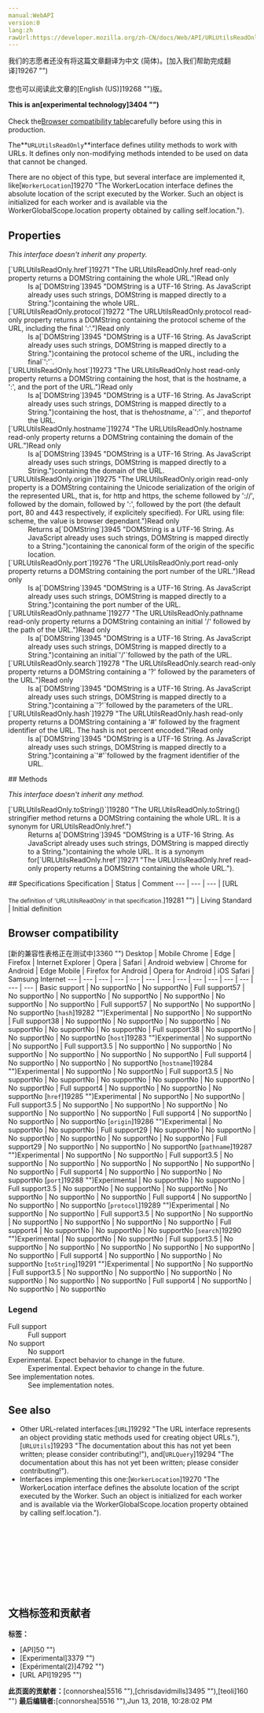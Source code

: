 ```yaml
---
manual:WebAPI
version:0
lang:zh
rawUrl:https://developer.mozilla.org/zh-CN/docs/Web/API/URLUtilsReadOnly
---
```




<bdi>我们的志愿者还没有将这篇文章翻译为<bdi>中文 (简体)</bdi>。[加入我们帮助完成翻译]19267 "")<br></br>您也可以阅读此文章的[English (US)]19268 "")版。</bdi>






**This is an[experimental technology]3404 "")**<br></br>Check the[Browser compatibility table](%3257#Browser_compatibility "")carefully before using this in production.




The**`URLUtilsReadOnly`**interface defines utility methods to work with URLs. It defines only non-modifying methods intended to be used on data that cannot be changed.



There are no object of this type, but several interface are implemented it, like[`WorkerLocation`]19270 "The WorkerLocation interface defines the absolute location of the script executed by the Worker. Such an object is initialized for each worker and is available via the WorkerGlobalScope.location property obtained by calling self.location.").


## Properties<a name="Properties"></a>


<em>This interface doesn&#39;t inherit any property.</em>

<dl><dt id=''>[`URLUtilsReadOnly.href`]19271 "The URLUtilsReadOnly.href read-only property returns a DOMString containing the whole URL.")Read only</dt><dd>Is a[`DOMString`]3945 "DOMString is a UTF-16 String. As JavaScript already uses such strings, DOMString is mapped directly to a String.")containing the whole URL.</dd><dt id=''>[`URLUtilsReadOnly.protocol`]19272 "The URLUtilsReadOnly.protocol read-only property returns a DOMString containing the protocol scheme of the URL, including the final ':'.")Read only</dt><dd>Is a[`DOMString`]3945 "DOMString is a UTF-16 String. As JavaScript already uses such strings, DOMString is mapped directly to a String.")containing the protocol scheme of the URL, including the final`':'`.</dd><dt id=''>[`URLUtilsReadOnly.host`]19273 "The URLUtilsReadOnly.host read-only property returns a DOMString containing the host, that is the hostname, a ':', and the port of the URL.")Read only</dt><dd>Is a[`DOMString`]3945 "DOMString is a UTF-16 String. As JavaScript already uses such strings, DOMString is mapped directly to a String.")containing the host, that is the<em>hostname</em>, a`':'`, and the<em>port</em>of the URL.</dd><dt id=''>[`URLUtilsReadOnly.hostname`]19274 "The URLUtilsReadOnly.hostname read-only property returns a DOMString containing the domain of the URL.")Read only</dt><dd>Is a[`DOMString`]3945 "DOMString is a UTF-16 String. As JavaScript already uses such strings, DOMString is mapped directly to a String.")containing the domain of the URL.</dd><dt id=''>[`URLUtilsReadOnly.origin`]19275 "The URLUtilsReadOnly.origin read-only property is a DOMString containing the Unicode serialization of the origin of the represented URL, that is, for http and https, the scheme followed by '://', followed by the domain, followed by ':', followed by the port (the default port, 80 and 443 respectively, if explicitely specified). For URL using file: scheme, the value is browser dependant.")Read only</dt><dd>Returns a[`DOMString`]3945 "DOMString is a UTF-16 String. As JavaScript already uses such strings, DOMString is mapped directly to a String.")containing the canonical form of the origin of the specific location.</dd><dt id=''>[`URLUtilsReadOnly.port`]19276 "The URLUtilsReadOnly.port read-only property returns a DOMString containing the port number of the URL.")Read only</dt><dd>Is a[`DOMString`]3945 "DOMString is a UTF-16 String. As JavaScript already uses such strings, DOMString is mapped directly to a String.")containing the port number of the URL.</dd><dt id=''>[`URLUtilsReadOnly.pathname`]19277 "The URLUtilsReadOnly.pathname read-only property returns a DOMString containing an initial '/' followed by the path of the URL.")Read only</dt><dd>Is a[`DOMString`]3945 "DOMString is a UTF-16 String. As JavaScript already uses such strings, DOMString is mapped directly to a String.")containing an initial`'/'`followed by the path of the URL.</dd><dt id=''>[`URLUtilsReadOnly.search`]19278 "The URLUtilsReadOnly.search read-only property returns a DOMString containing a '?' followed by the parameters of the URL.")Read only</dt><dd>Is a[`DOMString`]3945 "DOMString is a UTF-16 String. As JavaScript already uses such strings, DOMString is mapped directly to a String.")containing a`'?'`followed by the parameters of the URL.</dd><dt id=''>[`URLUtilsReadOnly.hash`]19279 "The URLUtilsReadOnly.hash read-only property returns a DOMString containing a '#' followed by the fragment identifier of the URL. The hash is not percent encoded.")Read only</dt><dd>Is a[`DOMString`]3945 "DOMString is a UTF-16 String. As JavaScript already uses such strings, DOMString is mapped directly to a String.")containing a`'#'`followed by the fragment identifier of the URL.</dd></dl>
## Methods<a name="Methods"></a>


<em>This interface doesn&#39;t inherit any method.</em>

<dl><dt id=''>[`URLUtilsReadOnly.toString()`]19280 "The URLUtilsReadOnly.toString() stringifier method returns a DOMString containing the whole URL. It is a synonym for URLUtilsReadOnly.href.")</dt><dd>Returns a[`DOMString`]3945 "DOMString is a UTF-16 String. As JavaScript already uses such strings, DOMString is mapped directly to a String.")containing the whole URL. It is a synonym for[`URLUtilsReadOnly.href`]19271 "The URLUtilsReadOnly.href read-only property returns a DOMString containing the whole URL.").</dd></dl>
## Specifications<a name="Specifications"></a>
Specification | Status | Comment 
 ---  |  ---  |  ---  | 
[URL<br></br><small>The definition of &#39;URLUtilsReadOnly&#39; in that specification.</small>]19281 "") | Living Standard | Initial definition 


## Browser compatibility<a name="Browser_compatibility"></a>
[新的兼容性表格正在测试中<i></i>]3360 "")
<abbr>Desktop<i></i></abbr> | <abbr>Mobile<i></i></abbr> 
<abbr>Chrome<i></i></abbr> | <abbr>Edge<i></i></abbr> | <abbr>Firefox<i></i></abbr> | <abbr>Internet Explorer<i></i></abbr> | <abbr>Opera<i></i></abbr> | <abbr>Safari<i></i></abbr> | <abbr>Android webview<i></i></abbr> | <abbr>Chrome for Android<i></i></abbr> | <abbr>Edge Mobile<i></i></abbr> | <abbr>Firefox for Android<i></i></abbr> | <abbr>Opera for Android<i></i></abbr> | <abbr>iOS Safari<i></i></abbr> | <abbr>Samsung Internet<i></i></abbr> 
 ---  |  ---  |  ---  |  ---  |  ---  |  ---  |  ---  |  ---  |  ---  |  ---  |  ---  |  ---  |  ---  |  ---  | 
Basic support | <abbr>No support</abbr>No | <abbr>No support</abbr>No | <abbr>Full support</abbr>57 | <abbr>No support</abbr>No | <abbr>No support</abbr>No | <abbr>No support</abbr>No | <abbr>No support</abbr>No | <abbr>No support</abbr>No | <abbr>No support</abbr>No | <abbr>Full support</abbr>57 | <abbr>No support</abbr>No | <abbr>No support</abbr>No | <abbr>No support</abbr>No 
[`hash`]19282 "")<abbr>Experimental<i></i></abbr> | <abbr>No support</abbr>No | <abbr>No support</abbr>No | <abbr>Full support</abbr>38 | <abbr>No support</abbr>No | <abbr>No support</abbr>No | <abbr>No support</abbr>No | <abbr>No support</abbr>No | <abbr>No support</abbr>No | <abbr>No support</abbr>No | <abbr>Full support</abbr>38 | <abbr>No support</abbr>No | <abbr>No support</abbr>No | <abbr>No support</abbr>No 
[`host`]19283 "")<abbr>Experimental<i></i></abbr> | <abbr>No support</abbr>No | <abbr>No support</abbr>No | <abbr>Full support</abbr>3.5 | <abbr>No support</abbr>No | <abbr>No support</abbr>No | <abbr>No support</abbr>No | <abbr>No support</abbr>No | <abbr>No support</abbr>No | <abbr>No support</abbr>No | <abbr>Full support</abbr>4 | <abbr>No support</abbr>No | <abbr>No support</abbr>No | <abbr>No support</abbr>No 
[`hostname`]19284 "")<abbr>Experimental<i></i></abbr> | <abbr>No support</abbr>No | <abbr>No support</abbr>No | <abbr>Full support</abbr>3.5 | <abbr>No support</abbr>No | <abbr>No support</abbr>No | <abbr>No support</abbr>No | <abbr>No support</abbr>No | <abbr>No support</abbr>No | <abbr>No support</abbr>No | <abbr>Full support</abbr>4 | <abbr>No support</abbr>No | <abbr>No support</abbr>No | <abbr>No support</abbr>No 
[`href`]19285 "")<abbr>Experimental<i></i></abbr> | <abbr>No support</abbr>No | <abbr>No support</abbr>No | <abbr>Full support</abbr>3.5 | <abbr>No support</abbr>No | <abbr>No support</abbr>No | <abbr>No support</abbr>No | <abbr>No support</abbr>No | <abbr>No support</abbr>No | <abbr>No support</abbr>No | <abbr>Full support</abbr>4 | <abbr>No support</abbr>No | <abbr>No support</abbr>No | <abbr>No support</abbr>No 
[`origin`]19286 "")<abbr>Experimental<i></i></abbr> | <abbr>No support</abbr>No | <abbr>No support</abbr>No | <abbr>Full support</abbr>29 | <abbr>No support</abbr>No | <abbr>No support</abbr>No | <abbr>No support</abbr>No | <abbr>No support</abbr>No | <abbr>No support</abbr>No | <abbr>No support</abbr>No | <abbr>Full support</abbr>29 | <abbr>No support</abbr>No | <abbr>No support</abbr>No | <abbr>No support</abbr>No 
[`pathname`]19287 "")<abbr>Experimental<i></i></abbr> | <abbr>No support</abbr>No | <abbr>No support</abbr>No | <abbr>Full support</abbr>3.5 | <abbr>No support</abbr>No | <abbr>No support</abbr>No | <abbr>No support</abbr>No | <abbr>No support</abbr>No | <abbr>No support</abbr>No | <abbr>No support</abbr>No | <abbr>Full support</abbr>4 | <abbr>No support</abbr>No | <abbr>No support</abbr>No | <abbr>No support</abbr>No 
[`port`]19288 "")<abbr>Experimental<i></i></abbr> | <abbr>No support</abbr>No | <abbr>No support</abbr>No | <abbr>Full support</abbr>3.5 | <abbr>No support</abbr>No | <abbr>No support</abbr>No | <abbr>No support</abbr>No | <abbr>No support</abbr>No | <abbr>No support</abbr>No | <abbr>No support</abbr>No | <abbr>Full support</abbr>4 | <abbr>No support</abbr>No | <abbr>No support</abbr>No | <abbr>No support</abbr>No 
[`protocol`]19289 "")<abbr>Experimental<i></i></abbr> | <abbr>No support</abbr>No | <abbr>No support</abbr>No | <abbr>Full support</abbr>3.5 | <abbr>No support</abbr>No | <abbr>No support</abbr>No | <abbr>No support</abbr>No | <abbr>No support</abbr>No | <abbr>No support</abbr>No | <abbr>No support</abbr>No | <abbr>Full support</abbr>4 | <abbr>No support</abbr>No | <abbr>No support</abbr>No | <abbr>No support</abbr>No 
[`search`]19290 "")<abbr>Experimental<i></i></abbr> | <abbr>No support</abbr>No | <abbr>No support</abbr>No | <abbr>Full support</abbr>3.5 | <abbr>No support</abbr>No | <abbr>No support</abbr>No | <abbr>No support</abbr>No | <abbr>No support</abbr>No | <abbr>No support</abbr>No | <abbr>No support</abbr>No | <abbr>Full support</abbr>4 | <abbr>No support</abbr>No | <abbr>No support</abbr>No | <abbr>No support</abbr>No 
[`toString`]19291 "")<abbr>Experimental<i></i></abbr> | <abbr>No support</abbr>No | <abbr>No support</abbr>No | <abbr>Full support</abbr>3.5 | <abbr>No support</abbr>No | <abbr>No support</abbr>No | <abbr>No support</abbr>No | <abbr>No support</abbr>No | <abbr>No support</abbr>No | <abbr>No support</abbr>No | <abbr>Full support</abbr>4 | <abbr>No support</abbr>No | <abbr>No support</abbr>No | <abbr>No support</abbr>No 


### Legend<a name="Legend"></a>
<dl><dt id=''><abbr>Full support</abbr></dt><dd>Full support</dd><dt id=''><abbr>No support</abbr></dt><dd>No support</dd><dt id=''><abbr>Experimental. Expect behavior to change in the future.<i></i></abbr></dt><dd>Experimental. Expect behavior to change in the future.</dd><dt id=''><abbr>See implementation notes.<i></i></abbr></dt><dd>See implementation notes.</dd></dl>

## See also<a name="See_also"></a>

* Other URL-related interfaces:[`URL`]19292 "The URL interface represents an object providing static methods used for creating object URLs."),[`URLUtils`]19293 "The documentation about this has not yet been written; please consider contributing!"), and[`URLQuery`]19294 "The documentation about this has not yet been written; please consider contributing!").
* Interfaces implementing this one:[`WorkerLocation`]19270 "The WorkerLocation interface defines the absolute location of the script executed by the Worker. Such an object is initialized for each worker and is available via the WorkerGlobalScope.location property obtained by calling self.location.").
<dl><br></br><br></br><br></br><br></br><dd></dd><dd></dd></dl>


## 文档标签和贡献者
**标签：**
* [API]50 "")
* [Experimental]3379 "")
* [Expérimental(2)]4792 "")
* [URL API]19295 "")

**此页面的贡献者：**[connorshea]5516 ""),[chrisdavidmills]3495 ""),[teoli]160 "")
**最后编辑者:**[connorshea]5516 ""),<time>Jun 13, 2018, 10:28:02 PM</time>


